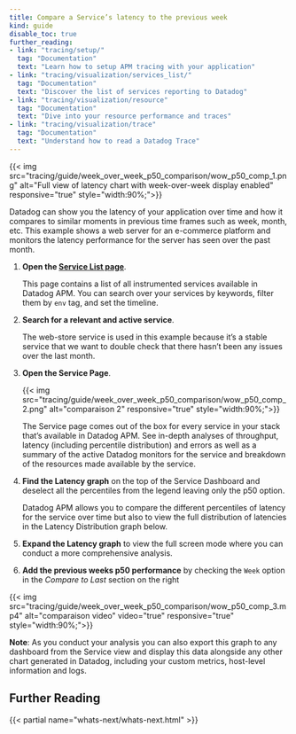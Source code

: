 ```yaml
---
title: Compare a Service’s latency to the previous week
kind: guide
disable_toc: true
further_reading:
- link: "tracing/setup/"
  tag: "Documentation"
  text: "Learn how to setup APM tracing with your application"
- link: "tracing/visualization/services_list/"
  tag: "Documentation"
  text: "Discover the list of services reporting to Datadog"
- link: "tracing/visualization/resource"
  tag: "Documentation"
  text: "Dive into your resource performance and traces"
- link: "tracing/visualization/trace"
  tag: "Documentation"
  text: "Understand how to read a Datadog Trace"
---
```


{{< img src="tracing/guide/week_over_week_p50_comparison/wow_p50_comp_1.png" alt="Full view of latency chart with week-over-week display enabled" responsive="true" style="width:90%;">}}

Datadog can show you the latency of your application over time and how it compares to similar moments in previous time frames such as week, month, etc. This example shows a web server for an e-commerce platform and monitors the latency performance for the server has  seen over the past month.

1. **Open the [Service List page][1]**.

    This page contains a list of all instrumented services available in Datadog APM. You can search over your services by keywords, filter them by `env` tag, and set the timeline.
2. **Search for a relevant and active service**.

    The web-store service is used in this example because it’s a stable service that we want to double check that there hasn’t been any issues over the last month.

3. **Open the Service Page**.

    {{< img src="tracing/guide/week_over_week_p50_comparison/wow_p50_comp_2.png" alt="comparaison 2" responsive="true" style="width:90%;">}}

    The Service page comes out of the box for every service in your stack that’s available in Datadog APM. See in-depth analyses of throughput, latency (including percentile distribution) and errors as well as a summary of the active Datadog monitors for the service and breakdown of the resources made available by the service.

4. **Find the Latency graph** on the top of the Service Dashboard and deselect all the percentiles from the legend leaving only the p50 option.

    Datadog APM allows you to compare the different percentiles of latency for the service over time but also to view the full distribution of latencies in the Latency Distribution graph below.

5. **Expand the Latency graph** to view the full screen mode where you can conduct a more comprehensive analysis.
6. **Add the previous weeks p50 performance** by checking the `Week` option in the *Compare to Last* section on the right

{{< img src="tracing/guide/week_over_week_p50_comparison/wow_p50_comp_3.mp4" alt="comparaison video" video="true" responsive="true" style="width:90%;">}}

**Note**: As you conduct your analysis you can also export this graph to any dashboard from the Service view and display this data alongside any other chart generated in Datadog, including your custom metrics, host-level information and logs.

## Further Reading

{{< partial name="whats-next/whats-next.html" >}}

[1]: https://app.datadoghq.com/apm/services
